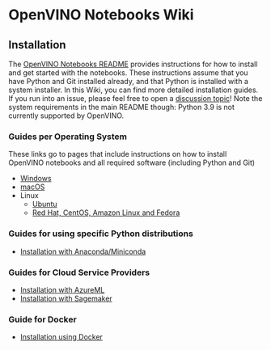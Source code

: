 # OpenVINO Notebooks Wiki

## Installation

The [OpenVINO Notebooks README](https://github.com/openvinotoolkit/openvino_notebooks) provides instructions for how to install and get started with the notebooks. These instructions assume that you have Python and Git installed already, and that Python is installed with a system installer. In this Wiki, you can find more detailed installation guides. If you run into an issue, please feel free to open a [discussion topic](https://github.com/openvinotoolkit/openvino_notebooks/discussions)! Note the system requirements in the main README though: Python 3.9 is not currently supported by OpenVINO.

### Guides per Operating System

These links go to pages that include instructions on how to install OpenVINO notebooks and all required software (including Python and Git)

* [Windows](Windows)
* [macOS](macOS)
* Linux
  * [Ubuntu](Ubuntu) 
  * [Red Hat, CentOS, Amazon Linux and Fedora](Red-Hat-and-CentOS)
 

### Guides for using specific Python distributions

* [Installation with Anaconda/Miniconda](Conda)

### Guides for Cloud Service Providers

* [Installation with AzureML](AzureML)
* [Installation with Sagemaker](Sagemaker)

### Guide for Docker

* [Installation using Docker](Docker)